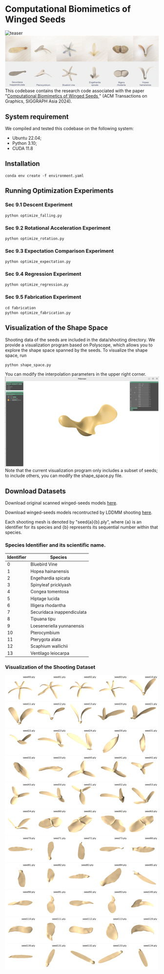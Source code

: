 # Computational Biomimetics of Winged Seeds
![teaser](imgs/teaser.png "teaser")
![gallery](imgs/gallery.png "gallery")
This codebase contains the research code associated with the paper "[Computational Biomimetics of Winged Seeds
](https://leqiqin.github.io/publication/seeds2024)" (ACM Transactions on Graphics, SIGGRAPH Asia 2024).
## System requirement
We compiled and tested this codebase on the following system:
- Ubuntu 22.04;
- Python 3.10;
- CUDA 11.8
## Installation
```
conda env create -f environment.yaml
```

## Running Optimization Experiments
### Sec 9.1 Descent Experiment
```
python optimize_falling.py
```
### Sec 9.2 Rotational Acceleration Experiment
```
python optimize_rotation.py
```
### Sec 9.3 Expectation Comparison Experiment
```
python optimize_expectation.py
```
### Sec 9.4 Regression Experiment
```
python optimize_regression.py
```
### Sec 9.5 Fabrication Experiment
```
cd fabrication
python optimize_fabrication.py
```

## Visualization of the Shape Space
Shooting data of the seeds are included in the data/shooting directory. We provide a visualization program based on Polyscope, which allows you to explore the shape space spanned by the seeds. To visualize the shape space, run
```
python shape_space.py
```
You can modify the interpolation parameters in the upper right corner. 
![shapespace](imgs/shapespace.png "shapespace")Note that the current visualization program only includes a subset of seeds; to include others, you can modify the shape_space.py file.

## Download Datasets
Download original scanned winged-seeds models [here](datasets/winged_seeds_models_scan.zip).

Download winged-seeds models recontructed by LDDMM shooting [here](datasets/winged_seeds_models_shoot.zip).

Each shooting mesh is denoted by "seed{a}{b}.ply", where {a} is an identifier for its species and {b} represents its sequential number within that species. 

### Species Identifier and its scientific name. 

| Identifier | Species                    |
|------------|----------------------------|
| 0          | Bluebird Vine              |
| 1          | Hopea hainanensis          |
| 2          | Engelhardia spicata        |
| 3          | Spinyleaf pricklyash       |
| 4          | Congea tomentosa           |
| 5          | Hiptage lucida             |
| 6          | Illigera rhodantha         |
| 7          | Securidaca inappendiculata |
| 8          | Tipuana tipu               |
| 9          | Loeseneriella yunnanensis  |
| 10         | Pterocymbium               |
| 11         | Pterygota alata            |
| 12         | Scaphium wallichii         |
| 13         | Ventilago leiocarpa        |

### Visualization of the Shooting Dataset
<img src="gif/mesh_1.gif" alt="mesh_1.gif" width="100" style="margin:0;padding:0;display:inline-block;"><img src="gif/mesh_2.gif" alt="mesh_2.gif" width="100" style="margin:0;padding:0;display:inline-block;"><img src="gif/mesh_3.gif" alt="mesh_3.gif" width="100" style="margin:0;padding:0;display:inline-block;"><img src="gif/mesh_4.gif" alt="mesh_4.gif" width="100" style="margin:0;padding:0;display:inline-block;"><img src="gif/mesh_5.gif" alt="mesh_5.gif" width="100" style="margin:0;padding:0;display:inline-block;">
<img src="gif/mesh_6.gif" alt="mesh_6.gif" width="100" style="margin:0;padding:0;display:inline-block;"><img src="gif/mesh_7.gif" alt="mesh_7.gif" width="100" style="margin:0;padding:0;display:inline-block;"><img src="gif/mesh_8.gif" alt="mesh_8.gif" width="100" style="margin:0;padding:0;display:inline-block;"><img src="gif/mesh_9.gif" alt="mesh_9.gif" width="100" style="margin:0;padding:0;display:inline-block;"><img src="gif/mesh_10.gif" alt="mesh_10.gif" width="100" style="margin:0;padding:0;display:inline-block;">
<img src="gif/mesh_11.gif" alt="mesh_11.gif" width="100" style="margin:0;padding:0;display:inline-block;"><img src="gif/mesh_12.gif" alt="mesh_12.gif" width="100" style="margin:0;padding:0;display:inline-block;"><img src="gif/mesh_13.gif" alt="mesh_13.gif" width="100" style="margin:0;padding:0;display:inline-block;"><img src="gif/mesh_14.gif" alt="mesh_14.gif" width="100" style="margin:0;padding:0;display:inline-block;"><img src="gif/mesh_15.gif" alt="mesh_15.gif" width="100" style="margin:0;padding:0;display:inline-block;">
<img src="gif/mesh_16.gif" alt="mesh_16.gif" width="100" style="margin:0;padding:0;display:inline-block;"><img src="gif/mesh_17.gif" alt="mesh_17.gif" width="100" style="margin:0;padding:0;display:inline-block;"><img src="gif/mesh_18.gif" alt="mesh_18.gif" width="100" style="margin:0;padding:0;display:inline-block;"><img src="gif/mesh_19.gif" alt="mesh_19.gif" width="100" style="margin:0;padding:0;display:inline-block;"><img src="gif/mesh_20.gif" alt="mesh_20.gif" width="100" style="margin:0;padding:0;display:inline-block;">
<img src="gif/mesh_21.gif" alt="mesh_21.gif" width="100" style="margin:0;padding:0;display:inline-block;"><img src="gif/mesh_22.gif" alt="mesh_22.gif" width="100" style="margin:0;padding:0;display:inline-block;"><img src="gif/mesh_23.gif" alt="mesh_23.gif" width="100" style="margin:0;padding:0;display:inline-block;"><img src="gif/mesh_24.gif" alt="mesh_24.gif" width="100" style="margin:0;padding:0;display:inline-block;"><img src="gif/mesh_25.gif" alt="mesh_25.gif" width="100" style="margin:0;padding:0;display:inline-block;">
<img src="gif/mesh_26.gif" alt="mesh_26.gif" width="100" style="margin:0;padding:0;display:inline-block;"><img src="gif/mesh_27.gif" alt="mesh_27.gif" width="100" style="margin:0;padding:0;display:inline-block;"><img src="gif/mesh_28.gif" alt="mesh_28.gif" width="100" style="margin:0;padding:0;display:inline-block;"><img src="gif/mesh_29.gif" alt="mesh_29.gif" width="100" style="margin:0;padding:0;display:inline-block;"><img src="gif/mesh_30.gif" alt="mesh_30.gif" width="100" style="margin:0;padding:0;display:inline-block;">
<img src="gif/mesh_31.gif" alt="mesh_31.gif" width="100" style="margin:0;padding:0;display:inline-block;"><img src="gif/mesh_32.gif" alt="mesh_32.gif" width="100" style="margin:0;padding:0;display:inline-block;"><img src="gif/mesh_33.gif" alt="mesh_33.gif" width="100" style="margin:0;padding:0;display:inline-block;"><img src="gif/mesh_34.gif" alt="mesh_34.gif" width="100" style="margin:0;padding:0;display:inline-block;"><img src="gif/mesh_35.gif" alt="mesh_35.gif" width="100" style="margin:0;padding:0;display:inline-block;">
<img src="gif/mesh_36.gif" alt="mesh_36.gif" width="100" style="margin:0;padding:0;display:inline-block;"><img src="gif/mesh_37.gif" alt="mesh_37.gif" width="100" style="margin:0;padding:0;display:inline-block;"><img src="gif/mesh_38.gif" alt="mesh_38.gif" width="100" style="margin:0;padding:0;display:inline-block;"><img src="gif/mesh_39.gif" alt="mesh_39.gif" width="100" style="margin:0;padding:0;display:inline-block;"><img src="gif/mesh_40.gif" alt="mesh_40.gif" width="100" style="margin:0;padding:0;display:inline-block;">
<img src="gif/mesh_41.gif" alt="mesh_41.gif" width="100" style="margin:0;padding:0;display:inline-block;"><img src="gif/mesh_42.gif" alt="mesh_42.gif" width="100" style="margin:0;padding:0;display:inline-block;"><img src="gif/mesh_43.gif" alt="mesh_43.gif" width="100" style="margin:0;padding:0;display:inline-block;"><img src="gif/mesh_44.gif" alt="mesh_44.gif" width="100" style="margin:0;padding:0;display:inline-block;"><img src="gif/mesh_45.gif" alt="mesh_45.gif" width="100" style="margin:0;padding:0;display:inline-block;">
<img src="gif/mesh_46.gif" alt="mesh_46.gif" width="100" style="margin:0;padding:0;display:inline-block;"><img src="gif/mesh_47.gif" alt="mesh_47.gif" width="100" style="margin:0;padding:0;display:inline-block;"><img src="gif/mesh_48.gif" alt="mesh_48.gif" width="100" style="margin:0;padding:0;display:inline-block;"><img src="gif/mesh_49.gif" alt="mesh_49.gif" width="100" style="margin:0;padding:0;display:inline-block;"><img src="gif/mesh_50.gif" alt="mesh_50.gif" width="100" style="margin:0;padding:0;display:inline-block;">
<img src="gif/mesh_51.gif" alt="mesh_51.gif" width="100" style="margin:0;padding:0;display:inline-block;"><img src="gif/mesh_52.gif" alt="mesh_52.gif" width="100" style="margin:0;padding:0;display:inline-block;"><img src="gif/mesh_53.gif" alt="mesh_53.gif" width="100" style="margin:0;padding:0;display:inline-block;"><img src="gif/mesh_54.gif" alt="mesh_54.gif" width="100" style="margin:0;padding:0;display:inline-block;"><img src="gif/mesh_55.gif" alt="mesh_55.gif" width="100" style="margin:0;padding:0;display:inline-block;">
